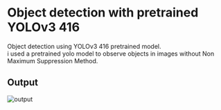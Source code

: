 # Object detection with pretrained YOLOv3 416
 Object detection using  YOLOv3 416 pretrained model. <br>
 i used a pretrained yolo model to observe objects in images without Non Maximum Suppression Method. <br>
 ## Output 
 
![output](https://user-images.githubusercontent.com/79631281/187029969-41c47b52-400c-496c-8a15-474621301be1.png)
